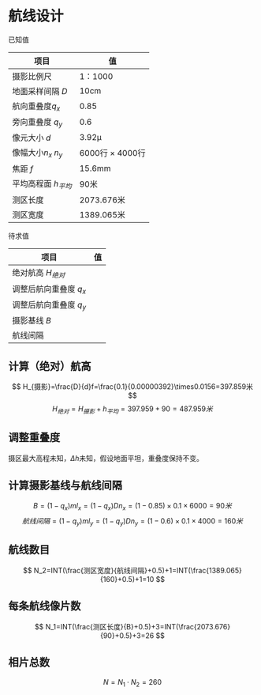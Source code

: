 # 航线设计

已知值

| 项目                  | 值              |
| --------------------- | --------------- |
| 摄影比例尺            | 1：1000         |
| 地面采样间隔 $D$      | 10cm            |
| 航向重叠度$q_x$       | 0.85            |
| 旁向重叠度 $q_y$      | 0.6             |
| 像元大小 $d$          | 3.92μ           |
| 像幅大小$n_x$ $n_y$   | 6000行 × 4000行 |
| 焦距 $f$              | 15.6mm          |
| 平均高程面 $h_{平均}$ | 90米            |
| 测区长度              | 2073.676米      |
| 测区宽度              | 1389.065米      |

待求值

| 项目                   | 值   |
| ---------------------- | ---- |
| 绝对航高 $H_{绝对}$    |      |
| 调整后航向重叠度 $q_x$ |      |
| 调整后航向重叠度 $q_y$                      |      |
| 摄影基线 $B$           |      |
| 航线间隔              |      |



## 计算（绝对）航高

$$
H_{摄影}=\frac{D}{d}f=\frac{0.1}{0.00000392}\times0.0156=397.859米
$$
$$
H_{绝对}=H_{摄影}+h_{平均}=397.959+90=487.959米
$$



## 调整重叠度

摄区最大高程未知，$\Delta h$未知，假设地面平坦，重叠度保持不变。

## 计算摄影基线与航线间隔

$$
B=(1-q_x)ml_x=(1-q_x)Dn_x=(1-0.85)\times0.1\times6000=90米
$$
$$
航线间隔=(1-q_y)ml_y=(1-q_y)Dn_y=(1-0.6)\times0.1\times4000=160米
$$

## 航线数目

$$
N_2=INT(\frac{测区宽度}{航线间隔}+0.5)+1=INT(\frac{1389.065}{160}+0.5)+1=10
$$



## 每条航线像片数

$$
N_1=INT(\frac{测区长度}{B}+0.5)+3=INT(\frac{2073.676}{90}+0.5)+3=26
$$

## 相片总数

$$
N=N_1\cdot N_2=260
$$
